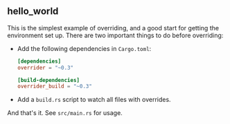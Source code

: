 ## hello_world
This is the simplest example of overriding, and a good start for
getting the environment set up. There are two important things to
do before overriding:  
- Add the following dependencies in `Cargo.toml`:
  ```toml
  [dependencies]
  overrider = "~0.3"

  [build-dependencies]
  overrider_build = "~0.3"
  ```
- Add a `build.rs` script to watch all files with overrides.  

And that's it. See `src/main.rs` for usage.
